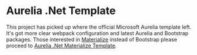 # Aurelia .Net Template
This project has picked up where the official Microsoft Aurelia template left.
It's got more clear webpack configuration and latest Aurelia and Bootstrap packages.
Those interested in [Materialize](http://materializecss.com) instead of Bootstrap please proceed to [Aurelia .Net Materialize Template](https://github.com/MaximBalaganskiy/AureliaDotnetTemplateMaterialize).
